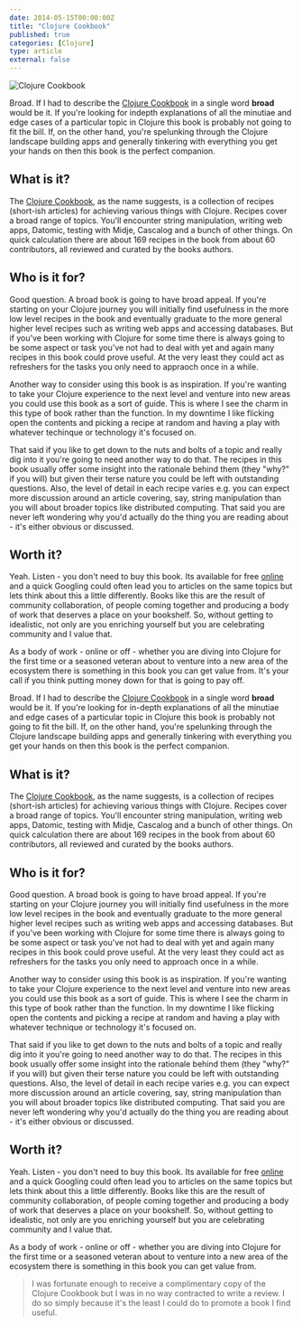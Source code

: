 ```yaml
---
date: 2014-05-15T00:00:00Z
title: "Clojure Cookbook"
published: true
categories: [Clojure]
type: article
external: false
---
```


![Clojure Cookbook](/images/blog/clojure_cookbook.png)

Broad.  If I had to describe the [Clojure Cookbook](http://clojure-cookbook.com/) in a single word __broad__ would be it.  If you're looking for indepth explanations of all the minutiae and edge cases of a particular topic in Clojure this book is probably not going to fit the bill.  If, on the other hand, you're spelunking through the Clojure landscape building apps and generally tinkering with everything you get your hands on then this book is the perfect companion.

## What is it?

The [Clojure Cookbook](http://clojure-cookbook.com/), as the name suggests, is a collection of recipes (short-ish articles) for achieving various things with Clojure.  Recipes cover a broad range of topics.  You'll encounter string manipulation, writing web apps, Datomic, testing with Midje, Cascalog and a bunch of other things. On quick calculation there are about 169 recipes in the book from about 60 contributors, all reviewed and curated by the books authors.

## Who is it for?

Good question.  A broad book is going to have broad appeal.  If you're starting on your Clojure journey you will initially find usefulness in the more low level recipes in the book and eventually graduate to the more general higher level recipes such as writing web apps and accessing databases.  But if you've been working with Clojure for some time there is always going to be some aspect or task you've not had to deal with yet and again many recipes in this book could prove useful.  At the very least they could act as refreshers for the tasks you only need to appraoch once in a while.

Another way to consider using this book is as inspiration.  If you're wanting to take your Clojure experience to the next level and venture into new areas you could use this book as a sort of guide.  This is where I see the charm in this type of book rather than the function.  In my downtime I like flicking open the contents and picking a recipe at random and having a play with whatever techinque or technology it's focused on.

That said if you like to get down to the nuts and bolts of a topic and really dig into it you're going to need another way to do that. The recipes in this book usually offer some insight into the rationale behind them (they "why?" if you will) but given their terse nature you could be left with outstanding questions.  Also, the level of detail in each recipe varies e.g. you can expect more discussion around an article covering, say, string manipulation than you will about broader topics like distributed computing.  That said you are never left wondering why you'd actually do the thing you are reading about - it's either obvious or discussed.

## Worth it?

Yeah. Listen - you don't need to buy this book.  Its available for free [online](https://github.com/clojure-cookbook/clojure-cookbook) and a quick Googling could often lead you to articles on the same topics but lets think about this a little differently.  Books like this are the result of community collaboration, of people coming together and producing a body of work that deserves a place on your bookshelf.  So, without getting to idealistic, not only are you enriching yourself but you are celebrating community and I value that.

As a body of work - online or off - whether you are diving into Clojure for the first time or a seasoned veteran about to venture into a new area of the ecosystem there is something in this book you can get value from.  It's your call if you think putting money down for that is going to pay off.

Broad.  If I had to describe the [Clojure Cookbook](http://clojure-cookbook.com/) in a single word __broad__ would be it.  If you're looking for in-depth explanations of all the minutiae and edge cases of a particular topic in Clojure this book is probably not going to fit the bill.  If, on the other hand, you're spelunking through the Clojure landscape building apps and generally tinkering with everything you get your hands on then this book is the perfect companion.

## What is it?

The [Clojure Cookbook](http://clojure-cookbook.com/), as the name suggests, is a collection of recipes (short-ish articles) for achieving various things with Clojure.  Recipes cover a broad range of topics.  You'll encounter string manipulation, writing web apps, Datomic, testing with Midje, Cascalog and a bunch of other things. On quick calculation there are about 169 recipes in the book from about 60 contributors, all reviewed and curated by the books authors.

## Who is it for?

Good question.  A broad book is going to have broad appeal.  If you're starting on your Clojure journey you will initially find usefulness in the more low level recipes in the book and eventually graduate to the more general higher level recipes such as writing web apps and accessing databases.  But if you've been working with Clojure for some time there is always going to be some aspect or task you've not had to deal with yet and again many recipes in this book could prove useful.  At the very least they could act as refreshers for the tasks you only need to approach once in a while.

Another way to consider using this book is as inspiration.  If you're wanting to take your Clojure experience to the next level and venture into new areas you could use this book as a sort of guide.  This is where I see the charm in this type of book rather than the function.  In my downtime I like flicking open the contents and picking a recipe at random and having a play with whatever technique or technology it's focused on.

That said if you like to get down to the nuts and bolts of a topic and really dig into it you're going to need another way to do that. The recipes in this book usually offer some insight into the rationale behind them (they "why?" if you will) but given their terse nature you could be left with outstanding questions.  Also, the level of detail in each recipe varies e.g. you can expect more discussion around an article covering, say, string manipulation than you will about broader topics like distributed computing.  That said you are never left wondering why you'd actually do the thing you are reading about - it's either obvious or discussed.

## Worth it?

Yeah. Listen - you don't need to buy this book.  Its available for free [online](https://github.com/clojure-cookbook/clojure-cookbook) and a quick Googling could often lead you to articles on the same topics but lets think about this a little differently.  Books like this are the result of community collaboration, of people coming together and producing a body of work that deserves a place on your bookshelf.  So, without getting to idealistic, not only are you enriching yourself but you are celebrating community and I value that.

As a body of work - online or off - whether you are diving into Clojure for the first time or a seasoned veteran about to venture into a new area of the ecosystem there is something in this book you can get value from.

> I was fortunate enough to receive a complimentary copy of the Clojure Cookbook but I was in no way contracted to write a review. I do so simply because it's the least I could do to promote a book I find useful.
